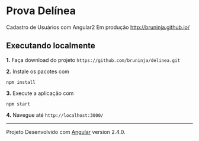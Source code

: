 # Prova Delínea

Cadastro de Usuários com Angular2
Em produção http://bruninja.github.io/

## Executando localmente

**1.** Faça download do projeto `https://github.com/bruninja/delinea.git`

**2.** Instale os pacotes com
```
npm install
```
**3.** Execute a aplicação com
```
npm start
```
**4.** Navegue até `http://localhost:3000/`


----------


Projeto Desenvolvido com [Angular](https://angular.io/) version 2.4.0.

